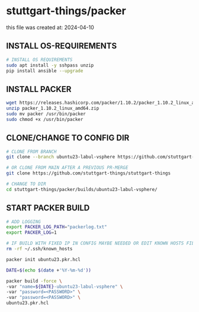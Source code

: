 # stuttgart-things/packer

this file was created at: 2024-04-10

## INSTALL OS-REQUIREMENTS

```bash
# INSTALL OS REQUIREMENTS
sudo apt install -y sshpass unzip
pip install ansible --upgrade
```

## INSTALL PACKER

```bash
wget https://releases.hashicorp.com/packer/1.10.2/packer_1.10.2_linux_amd64.zip
unzip packer_1.10.2_linux_amd64.zip
sudo mv packer /usr/bin/packer
sudo chmod +x /usr/bin/packer
```

## CLONE/CHANGE TO CONFIG DIR

```bash
# CLONE FROM BRANCH
git clone --branch ubuntu23-labul-vsphere https://github.com/stuttgart-things/stuttgart-things

# OR CLONE FROM MAIN AFTER A PREVIOUS PR-MERGE
git clone https://github.com/stuttgart-things/stuttgart-things

# CHANGE TO DIR
cd stuttgart-things/packer/builds/ubuntu23-labul-vsphere/
```

## START PACKER BUILD

```bash
# ADD LOGGING
export PACKER_LOG_PATH="packerlog.txt"
export PACKER_LOG=1

# IF BUILD WITH FIXED IP IN CONFIG MAYBE NEEDED OR EDIT KNOWN HOSTS FILE
rm -rf ~/.ssh/known_hosts

packer init ubuntu23.pkr.hcl

DATE=$(echo $(date +'%Y-%m-%d'))

packer build -force \
-var "name=${DATE}-ubuntu23-labul-vsphere" \
-var "password=<PASSWORD>" \
-var "password=<PASSWORD>" \
ubuntu23.pkr.hcl
```
